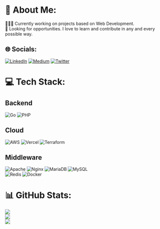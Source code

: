 # 💫 About Me:
👨🏻‍💻 Currently working on projects based on Web Development.<br>👀  Looking for opportunities. I love to learn and contribute in any and every possible way.


## 🌐 Socials:
[![LinkedIn](https://img.shields.io/badge/LinkedIn-%230077B5.svg?logo=linkedin&logoColor=white)](https://linkedin.com/in/koeinoue-software) [![Medium](https://img.shields.io/badge/Medium-12100E?logo=medium&logoColor=white)](https://medium.com/@kjustininoue1996) [![Twitter](https://img.shields.io/badge/Twitter-%231DA1F2.svg?logo=Twitter&logoColor=white)](https://twitter.com/KoInoue3) 

# 💻 Tech Stack:
## Backend
![Go](https://img.shields.io/badge/go-%2300ADD8.svg?style=for-the-badge&logo=go&logoColor=white) 
![PHP](https://img.shields.io/badge/php-%23777BB4.svg?style=for-the-badge&logo=php&logoColor=white) 
  
## Cloud
![AWS](https://img.shields.io/badge/AWS-%23FF9900.svg?style=for-the-badge&logo=amazon-aws&logoColor=white) 
![Vercel](https://img.shields.io/badge/vercel-%23000000.svg?style=for-the-badge&logo=vercel&logoColor=white) 
![Terraform](https://img.shields.io/badge/terraform-%235835CC.svg?style=for-the-badge&logo=terraform&logoColor=white) 
  
## Middleware
![Apache](https://img.shields.io/badge/apache-%23D42029.svg?style=for-the-badge&logo=apache&logoColor=white) 
![Nginx](https://img.shields.io/badge/nginx-%23009639.svg?style=for-the-badge&logo=nginx&logoColor=white) 
![MariaDB](https://img.shields.io/badge/MariaDB-003545?style=for-the-badge&logo=mariadb&logoColor=white) 
![MySQL](https://img.shields.io/badge/mysql-%2300f.svg?style=for-the-badge&logo=mysql&logoColor=white) 	
![Redis](https://img.shields.io/badge/redis-%23DD0031.svg?style=for-the-badge&logo=redis&logoColor=white) 
![Docker](https://img.shields.io/badge/docker-%230db7ed.svg?style=for-the-badge&logo=docker&logoColor=white) 
  

# 📊 GitHub Stats:
![](https://github-readme-stats.vercel.app/api?username=KoeInoue&theme=blueberry&hide_border=false&include_all_commits=true&count_private=true)<br/>
![](https://github-readme-streak-stats.herokuapp.com/?user=KoeInoue&theme=blueberry&hide_border=false)<br/>
![](https://github-readme-stats.vercel.app/api/top-langs/?username=KoeInoue&theme=blueberry&hide_border=false&include_all_commits=true&count_private=true&layout=compact)

